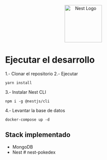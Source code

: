 <p align="center">
  <a href="http://nestjs.com/" target="blank"><img src="https://nestjs.com/img/logo-small.svg" width="120" alt="Nest Logo" /></a>
</p>

# Ejecutar el desarrollo

1.- Clonar el repositorio
2.- Ejecutar

```
yarn install
```

3.- Instalar Nest CLI

```
npm i -g @nestjs/cli
```

4.- Levantar la base de datos

```
docker-compose up -d
```

## Stack implementado

- MongoDB
- Nest
#   n e s t - p o k e d e x  
 